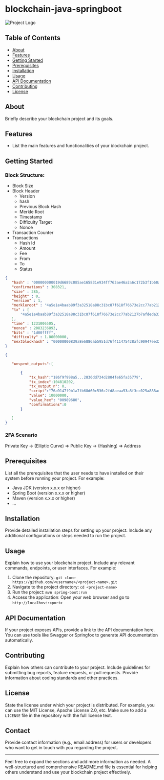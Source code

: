 # blockchain-java-springboot

![Project Logo](/path/to/logo.png)

## Table of Contents
- [About](#about)
- [Features](#features)
- [Getting Started](#getting-started)
- [Prerequisites](#prerequisites)
- [Installation](#installation)
- [Usage](#usage)
- [API Documentation](#api-documentation)
- [Contributing](#contributing)
- [License](#license)

## About
<project-description>
Briefly describe your blockchain project and its goals.

## Features
- List the main features and functionalities of your blockchain project.

## Getting Started
### Block Structure:

- Block Size
- Block Header
	- Version
	- hash
	- Previous Block Hash
	- Merkle Root
	- Timestamp
	- Difficulty Target
	- Nonce 
- Transaction Counter
- Transactions
	- Hash Id
	- Amount
	- Fee
	- From
	- To
	- Status

 ```json
{
    "hash" : "000000000019d6689c085ae165831e934ff763ae46a2a6c172b3f1b60a8ce26f",
    "confirmations" : 308321,
    "size" : 285,
    "height" : 0,
    "version" : 1,
    "merkleroot" : "4a5e1e4baab89f3a32518a88c31bc87f618f76673e2cc77ab2127b7afdeda33b",
    "tx" : [
        "4a5e1e4baab89f3a32518a88c31bc87f618f76673e2cc77ab2127b7afdeda33b"
    ],
    "time" : 1231006505,
    "nonce" : 2083236893,
    "bits" : "1d00ffff",
    "difficulty" : 1.00000000,
    "nextblockhash" : "00000000839a8e6886ab5951d76f411475428afc90947ee320161bbf18eb6048"
}

{

	"unspent_outputs":[

		{
			"tx_hash":"186f9f998a5...2836dd734d2804fe65fa35779",
			"tx_index":104810202,
			"tx_output_n": 0,
			"script":"76a9147f9b1a7fb68d60c536c2fd8aeaa53a8f3cc025a888ac",
			"value": 10000000,
			"value_hex": "00989680",
			"confirmations":0
		}

	]
}

```

### 2FA Scenario
Private Key -> (Elliptic Curve) => Public Key -> (Hashing) => Address

## Prerequisites
List all the prerequisites that the user needs to have installed on their system before running your project. For example:
- Java JDK (version x.x.x or higher)
- Spring Boot (version x.x.x or higher)
- Maven (version x.x.x or higher)
- ...

## Installation
Provide detailed installation steps for setting up your project. Include any additional configurations or steps needed to run the project.

## Usage
Explain how to use your blockchain project. Include any relevant commands, endpoints, or user interfaces. For example:
1. Clone the repository: `git clone https://github.com/<username>/<project-name>.git`
2. Navigate to the project directory: `cd <project-name>`
3. Run the project: `mvn spring-boot:run`
4. Access the application: Open your web browser and go to `http://localhost:<port>`

## API Documentation
If your project exposes APIs, provide a link to the API documentation here. You can use tools like Swagger or Springfox to generate API documentation automatically.

## Contributing
Explain how others can contribute to your project. Include guidelines for submitting bug reports, feature requests, or pull requests. Provide information about coding standards and other practices.

## License
State the license under which your project is distributed. For example, you can use the MIT License, Apache License 2.0, etc. Make sure to add a `LICENSE` file in the repository with the full license text.

## Contact
Provide contact information (e.g., email address) for users or developers who want to get in touch with you regarding the project.

---

Feel free to expand the sections and add more information as needed. A well-structured and comprehensive README.md file is essential for helping others understand and use your blockchain project effectively.
